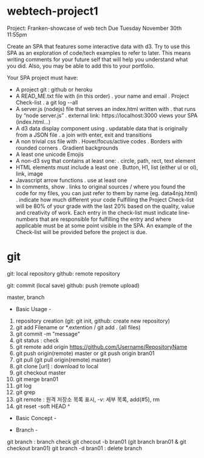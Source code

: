 # webtech-project1
Project: Franken-showcase of web tech
Due Tuesday November 30th 11:55pm

Create an SPA that features some interactive data with d3. Try to use this SPA as an exploration of code/tech examples to refer to later. This means writing comments for your future self that will help you understand what you did. Also, you may be able to add this to your portfolio.

Your SPA project must have:
- A project git : github or heroku
- A READ_ME.txt file with (in this order)
. your name and email
. Project Check-list
. a git log --all
- A server.js (nodejs) file that serves an index.html written with
. that runs by “node server.js”
. external link: https://localhost:3000 views your SPA (index.html…)
- A d3 data display component using
. updatable data that is originally from a JSON file
. a join with enter, exit and transitions
- A non trivial css file with
. Hover/focus/active codes
. Borders with rounded corners
. Gradient backgrounds
- A least one unicode Emojis
- A non-d3 svg that contains at least one:
. circle, path, rect, text element
- HTML elements must include a least one
. Button, H1, list (either ul or ol), link, image
- Javascript arrow functions
. use at least one
- In comments, show
. links to original sources / where you found the code
for my files, you can just refer to them by name (eg. data4njq.html)
. indicate how much different your code
Fulfilling the Project Check-list will be 80% of your grade with the last 20% based on the quality, value and creativity of work. Each entry in the check-list must indicate line-numbers that are responsible for fulfilling the entry and where applicable must be at some point visible in the SPA. An example of the Check-list will be provided before the project is due.
# git
git: local repository
github: remote repository

git: commit (local save)
github: push (remote upload)

master, branch

- Basic Usage -
1. repository creation (git: git init, github: create new repository)
2. git add Filename or *.extention / git add . (all files)
3. git commit -m "message"
4. git status : check
5. git remote add origin https://github.com/Username/RepositoryName
6. git push origin(remote) master or git push origin bran01
7. git pull (git pull origin(remote) master)
8. git clone [url] : download to local
9. git checkout master
10. git merge bran01
11. git log
12. git grep
13. git remote : 원격 저장소 목록 표시, -v: 세부 목록, add(#5), rm
14. git reset -soft HEAD ^ 

- Basic Concept -





- Branch -

git branch : branch check
git checout -b bran01 (git branch bran01 & git checkout bran01)
git branch -d bran01 : delete branch
